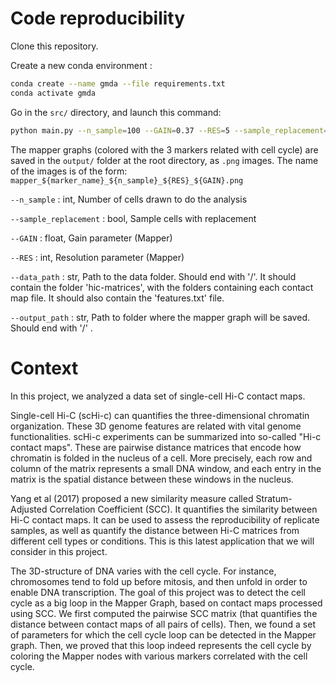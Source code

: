 # Code reproducibility

Clone this repository.

Create a new conda environment : 

```bash
conda create --name gmda --file requirements.txt
conda activate gmda
```

Go in the `src/` directory, and launch this command:

```bash
python main.py --n_sample=100 --GAIN=0.37 --RES=5 --sample_replacement=False --data_path="../data/" --output_path="../output/"
```

The mapper graphs (colored with the 3 markers related with cell cycle) are saved in the `output/` folder at the root directory, as `.png` images. The name of the images is of the form: `mapper_${marker_name}_${n_sample}_${RES}_${GAIN}.png`

`--n_sample` : int, Number of cells drawn to do the analysis

`--sample_replacement` : bool, Sample cells with replacement

`--GAIN` : float, Gain parameter (Mapper)

`--RES` : int, Resolution parameter (Mapper)

`--data_path` : str, Path to the data folder. Should end with '/'. It should contain the folder 'hic-matrices', with the folders containing each contact map file. It should also contain the 'features.txt' file.

`--output_path` : str, Path to folder where the mapper graph will be saved. Should end with '/' .

# Context

In this project, we analyzed a data set of single-cell Hi-C contact maps.

Single-cell Hi-C (scHi-c) can quantifies the three-dimensional chromatin organization. These 3D genome features are related with vital genome functionalities. scHi-c experiments can be summarized into so-called "Hi-c contact maps". These are pairwise distance matrices that encode how chromatin is folded in the nucleus of a cell. More precisely, each row and column of the matrix represents a small DNA window, and each entry in the matrix is the spatial distance between these windows in the nucleus.

Yang et al (2017) proposed a new similarity measure called Stratum-Adjusted Correlation Coefficient (SCC). It quantifies the similarity between Hi-C contact maps. It can be used to assess the reproducibility of replicate samples, as well as quantify the distance between Hi-C matrices from different cell types or conditions. This is this latest application that we will consider in this project.

The 3D-structure of DNA varies with the cell cycle. For instance, chromosomes tend to fold up before mitosis, and then unfold in order to enable DNA transcription. The goal of this project was to detect the cell cycle as a big loop in the Mapper Graph, based on contact maps processed using SCC. We first computed the pairwise SCC matrix (that quantifies the distance between contact maps of all pairs of cells). Then, we found a set of parameters for which the cell cycle loop can be detected in the Mapper graph. Then, we proved that this loop indeed represents the cell cycle by coloring the Mapper nodes with various markers correlated with the cell cycle. 
